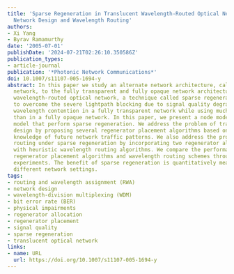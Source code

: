 ```yaml
---
title: 'Sparse Regeneration in Translucent Wavelength-Routed Optical Networks: Architecture,
  Network Design and Wavelength Routing'
authors:
- Xi Yang
- Byrav Ramamurthy
date: '2005-07-01'
publishDate: '2024-07-21T02:26:10.350586Z'
publication_types:
- article-journal
publication: '*Photonic Network Communications*'
doi: 10.1007/s11107-005-1694-y
abstract: In this paper we study an alternate network architecture, called translucent
  network, to the fully transparent and fully opaque network architectures. In a translucent
  wavelength-routed optical network, a technique called sparse regeneration is used
  to overcome the severe lightpath blocking due to signal quality degradation and
  wavelength contention in a fully transparent network while using much less regenerators
  than in a fully opaque network. In this paper, we present a node model and a network
  model that perform sparse regeneration. We address the problem of translucent network
  design by proposing several regenerator placement algorithms based on different
  knowledge of future network traffic patterns. We also address the problem of wavelength
  routing under sparse regeneration by incorporating two regenerator allocation strategies
  with heuristic wavelength routing algorithms. We compare the performance of different
  regenerator placement algorithms and wavelength routing schemes through simulation
  experiments. The benefit of sparse regeneration is quantitatively measured under
  different network settings.
tags:
- routing and wavelength assignment (RWA)
- network design
- wavelength-division multiplexing (WDM)
- bit error rate (BER)
- physical impairments
- regenerator allocation
- regenerator placement
- signal quality
- sparse regeneration
- translucent optical network
links:
- name: URL
  url: https://doi.org/10.1007/s11107-005-1694-y
---
```

